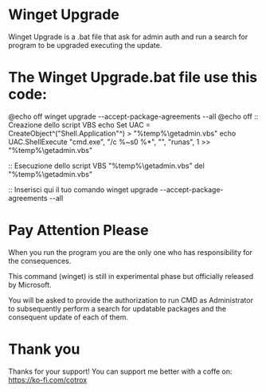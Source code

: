 # Winget Upgrade
 Winget Upgrade is a .bat file that ask for admin auth and run a search for program to be upgraded executing the update.

# The Winget Upgrade.bat file use this code:
@echo off
winget upgrade --accept-package-agreements --all
@echo off
:: Creazione dello script VBS
echo Set UAC = CreateObject^("Shell.Application"^) > "%temp%\getadmin.vbs"
echo UAC.ShellExecute "cmd.exe", "/c %~s0 %*", "", "runas", 1 >> "%temp%\getadmin.vbs"

:: Esecuzione dello script VBS
"%temp%\getadmin.vbs"
del "%temp%\getadmin.vbs"

:: Inserisci qui il tuo comando
winget upgrade --accept-package-agreements --all

# Pay Attention Please
When you run the program you are the only one who has responsibility for the consequences.

This command (winget) is still in experimental phase but officially released by Microsoft.

You will be asked to provide the authorization to run CMD as Administrator to subsequently perform a search for updatable packages and the consequent update of each of them.

# Thank you
Thanks for your support!
You can support me better with a coffe on: https://ko-fi.com/cotrox